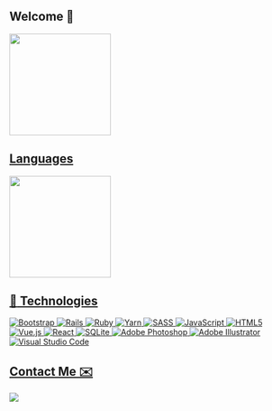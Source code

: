 ## Welcome 👋
<div>
  <a href="https://github.com/MatheusOB21">
  <img height="180em" src="https://github-readme-stats.vercel.app/api?username=MatheusOB21&show_icons=true&theme=dark&include_all_commits=true&count_private=true"/>
</div>

## Languages
<div>
  <a href="https://github.com/MatheusOB21">
  <img height="180em" src="https://github-readme-stats.vercel.app/api/top-langs/?username=MatheusOB21&layout=compact&langs_count=16&theme=dark"/>
</div>

## :rocket: Technologies
<p>

![Bootstrap](https://img.shields.io/badge/bootstrap-%238511FA.svg?style=for-the-badge&logo=bootstrap&logoColor=white)
![Rails](https://img.shields.io/badge/rails-%23CC0000.svg?style=for-the-badge&logo=ruby-on-rails&logoColor=white)
![Ruby](https://img.shields.io/badge/ruby-%23CC342D.svg?style=for-the-badge&logo=ruby&logoColor=white)
![Yarn](https://img.shields.io/badge/yarn-%232C8EBB.svg?style=for-the-badge&logo=yarn&logoColor=white)
![SASS](https://img.shields.io/badge/SASS-hotpink.svg?style=for-the-badge&logo=SASS&logoColor=white)
![JavaScript](https://img.shields.io/badge/javascript-%23323330.svg?style=for-the-badge&logo=javascript&logoColor=%23F7DF1E)
![HTML5](https://img.shields.io/badge/html5-%23E34F26.svg?style=for-the-badge&logo=html5&logoColor=white)
![Vue.js](https://img.shields.io/badge/vuejs-%2335495e.svg?style=for-the-badge&logo=vuedotjs&logoColor=%234FC08D)
![React](https://img.shields.io/badge/-ReactJs-61DAFB?logo=react&logoColor=white&style=for-the-badge)
![SQLite](https://img.shields.io/badge/sqlite-%2307405e.svg?style=for-the-badge&logo=sqlite&logoColor=white)
![Adobe Photoshop](https://img.shields.io/badge/adobe%20photoshop-%2331A8FF.svg?style=for-the-badge&logo=adobe%20photoshop&logoColor=white)
![Adobe Illustrator](https://img.shields.io/badge/adobe%20illustrator-%23FF9A00.svg?style=for-the-badge&logo=adobe%20illustrator&logoColor=white)
![Visual Studio Code](https://img.shields.io/badge/Visual%20Studio%20Code-0078d7.svg?style=for-the-badge&logo=visual-studio-code&logoColor=white) 

</p>
  
## Contact Me ✉️
 
<div> 
  <a href="https://www.linkedin.com/in/matheusoliveira2101/" target="_blank"><img src="https://img.shields.io/badge/-LinkedIn-%230077B5?style=for-the-badge&logo=linkedin&logoColor=white" target="_blank"></a> 
<!--
**MatheusOB21/MatheusOB21** is a ✨ _special_ ✨ repository because its `README.md` (this file) appears on your GitHub profile.

Here are some ideas to get you started:

- 🔭 I’m currently working on ...
- 🌱 I’m currently learning ...
- 👯 I’m looking to collaborate on ...
- 🤔 I’m looking for help with ...
- 💬 Ask me about ...
- 📫 How to reach me: ...
- 😄 Pronouns: ...
- ⚡ Fun fact: ...
-->
